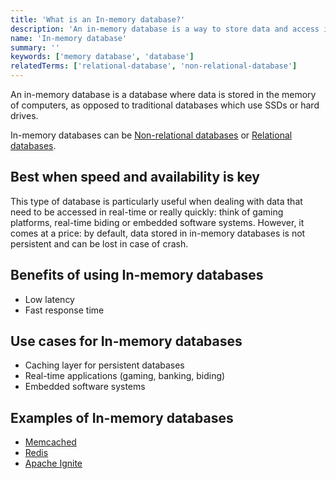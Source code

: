 ```yaml
---
title: 'What is an In-memory database?'
description: 'An in-memory database is a way to store data and access it in the fastest way possible.'
name: 'In-memory database'
summary: ''
keywords: ['memory database', 'database']
relatedTerms: ['relational-database', 'non-relational-database']
---
```


An in-memory database is a database where data is stored in the memory of computers, as opposed to traditional databases which use SSDs or hard drives.

In-memory databases can be [Non-relational databases](#non-relational-database 'What is a Non-relational database?') or [Relational databases](#relational-database 'What is a Relational database?').

## Best when speed and availability is key

This type of database is particularly useful when dealing with data that need to be accessed in real-time or really quickly: think of gaming platforms, real-time biding or embedded software systems. However, it comes at a price: by default, data stored in in-memory databases is not persistent and can be lost in case of crash.

## Benefits of using In-memory databases

- Low latency
- Fast response time

## Use cases for In-memory databases

- Caching layer for persistent databases
- Real-time applications (gaming, banking, biding)
- Embedded software systems

## Examples of In-memory databases

- [Memcached](https://memcached.org/)
- [Redis](https://redis.io/)
- [Apache Ignite](https://ignite.apache.org/)
